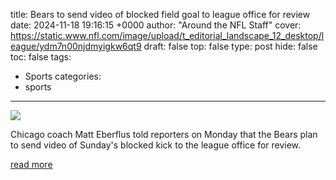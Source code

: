 title: Bears to send video of blocked field goal to league office for review
date: 2024-11-18 19:16:15 +0000
author: "Around the NFL Staff"
cover: https://static.www.nfl.com/image/upload/t_editorial_landscape_12_desktop/league/ydm7n00njdmyigkw6qt9
draft: false
top: false
type: post
hide: false
toc: false
tags:
  - Sports
categories:
  - sports
---

![](https://static.www.nfl.com/image/upload/t_editorial_landscape_12_desktop/league/ydm7n00njdmyigkw6qt9)

Chicago coach Matt Eberflus told reporters on Monday that the Bears plan to send video of Sunday's blocked kick to the league office for review.

[read more](https://www.nfl.com/news/bears-send-video-blocked-field-goal-league-office-review-packers)
